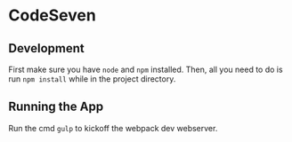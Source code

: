 # CodeSeven

## Development
First make sure you have `node` and `npm` installed.
Then, all you need to do is run `npm install` while in the project directory.

## Running the App
Run the cmd `gulp` to kickoff the webpack dev webserver.
